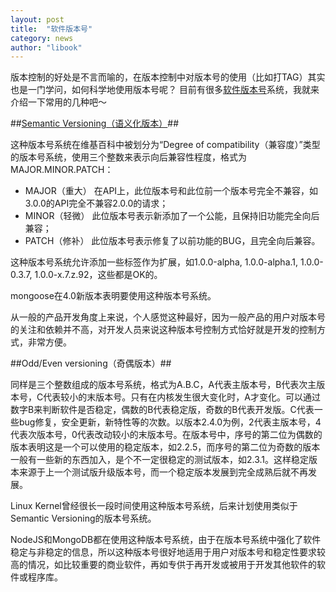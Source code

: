 ```yaml
---
layout: post
title:  "软件版本号"
category: news
author: "libook"
---
```


版本控制的好处是不言而喻的，在版本控制中对版本号的使用（比如打TAG）其实也是一门学问，如何科学地使用版本号呢？
目前有很多[软件版本号](http://en.wikipedia.org/wiki/Software_versioning#Odd-numbered_versions_for_development_releases)系统，我就来介绍一下常用的几种吧～

##[Semantic Versioning（语义化版本）](http://semver.org/)##

这种版本号系统在维基百科中被划分为“Degree of compatibility（兼容度）”类型的版本号系统，使用三个整数来表示向后兼容性程度，格式为MAJOR.MINOR.PATCH：

* MAJOR（重大） 在API上，此位版本号和此位前一个版本号完全不兼容，如3.0.0的API完全不兼容2.0.0的请求；
* MINOR（轻微） 此位版本号表示新添加了一个公能，且保持旧功能完全向后兼容；
* PATCH（修补） 此位版本号表示修复了以前功能的BUG，且完全向后兼容。

这种版本号系统允许添加一些标签作为扩展，如1.0.0-alpha, 1.0.0-alpha.1, 1.0.0-0.3.7, 1.0.0-x.7.z.92，这些都是OK的。

mongoose在4.0新版本表明要使用这种版本号系统。

从一般的产品开发角度上来说，个人感觉这种最好，因为一般产品的用户对版本号的关注和依赖并不高，对开发人员来说这种版本号控制方式恰好就是开发的控制方式，非常方便。

##Odd/Even versioning（奇偶版本）##

同样是三个整数组成的版本号系统，格式为A.B.C，A代表主版本号，B代表次主版本号，C代表较小的末版本号。只有在内核发生很大变化时，A才变化。可以通过数字B来判断软件是否稳定，偶数的B代表稳定版，奇数的B代表开发版。C代表一些bug修复，安全更新，新特性等的次数。以版本2.4.0为例，2代表主版本号，4代表次版本号，0代表改动较小的末版本号。在版本号中，序号的第二位为偶数的版本表明这是一个可以使用的稳定版本，如2.2.5，而序号的第二位为奇数的版本一般有一些新的东西加入，是个不一定很稳定的测试版本，如2.3.1。这样稳定版本来源于上一个测试版升级版本号，而一个稳定版本发展到完全成熟后就不再发展。

Linux Kernel曾经很长一段时间使用这种版本号系统，后来计划使用类似于Semantic Versioning的版本号系统。

NodeJS和MongoDB都在使用这种版本号系统，由于在版本号系统中强化了软件稳定与非稳定的信息，所以这种版本号很好地适用于用户对版本号和稳定性要求较高的情况，如比较重要的商业软件，再如专供于再开发或被用于开发其他软件的软件或程序库。


